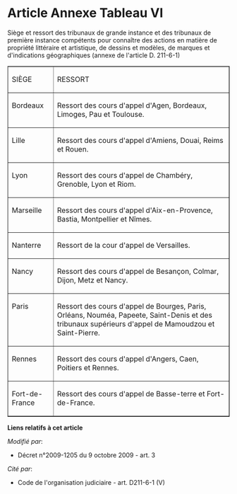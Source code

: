 # Article Annexe Tableau VI

Siège et ressort des tribunaux de grande instance et des tribunaux de première instance compétents pour connaître des actions
en matière de propriété littéraire et artistique, de dessins et modèles, de marques et d'indications géographiques (annexe de
l'article D. 211-6-1) 

<table width="720" align="center" border="1">
  <tbody>
    <tr>
      <td align="left" valign="top">

SIÈGE 

</td>
      <td align="left" valign="top">

RESSORT 

</td>
    </tr>
    <tr>
      <td valign="top" align="left">

Bordeaux </td>
      <td align="left" valign="top">

Ressort des cours d'appel d'Agen, Bordeaux, Limoges, Pau et Toulouse. </td>
    </tr>
    <tr>
      <td valign="top" align="left">

Lille </td>
      <td align="left" valign="top">

Ressort des cours d'appel d'Amiens, Douai, Reims et Rouen. </td>
    </tr>
    <tr>
      <td align="left" valign="top">

Lyon </td>
      <td align="left" valign="top">

Ressort des cours d'appel de Chambéry, Grenoble, Lyon et Riom. </td>
    </tr>
    <tr>
      <td valign="top" align="left">

Marseille </td>
      <td valign="top" align="left">

Ressort des cours d'appel d'Aix-en-Provence, Bastia, Montpellier et Nîmes. </td>
    </tr>
    <tr>
      <td align="left" valign="top">

Nanterre </td>
      <td align="left" valign="top">

Ressort de la cour d'appel de Versailles. </td>
    </tr>
    <tr>
      <td align="left" valign="top">

Nancy </td>
      <td align="left" valign="top">

Ressort des cours d'appel de Besançon, Colmar, Dijon, Metz et Nancy. </td>
    </tr>
    <tr>
      <td valign="top" align="left">

Paris </td>
      <td valign="top" align="left">

Ressort des cours d'appel de Bourges, Paris, Orléans, Nouméa, Papeete, Saint-Denis et des tribunaux supérieurs d'appel de
Mamoudzou et Saint-Pierre. </td>
    </tr>
    <tr>
      <td valign="top" align="left">

Rennes </td>
      <td align="left" valign="top">

Ressort des cours d'appel d'Angers, Caen, Poitiers et Rennes. </td>
    </tr>
    <tr>
      <td align="left" valign="top">

Fort-de-France </td>
      <td align="left" valign="top">

Ressort des cours d'appel de Basse-terre et Fort-de-France.</td>
    </tr>
  </tbody>
</table>

**Liens relatifs à cet article**

_Modifié par_:

  - Décret n°2009-1205 du 9 octobre 2009 - art. 3

_Cité par_:

  - Code de l'organisation judiciaire - art. D211-6-1 (V)
